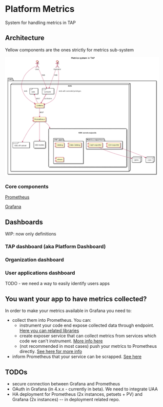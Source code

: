 # Platform Metrics

System for handling metrics in TAP

## Architecture

Yellow components are the ones strictly for metrics sub-system

![](docs/arch.png)

### Core components

[Prometheus](http://prometheus.io/)

[Grafana](http://grafana.org/)


## Dashboards

WIP: now only definitions

### TAP dashboard (aka Platform Dashboard)

### Organization dashboard

### User applications dashboard

TODO - we need a way to easily identify users apps



## You want your app to have metrics collected?

In order to make your metrics available in Grafana you need to:

* collect them into Prometheus. You can:
    * instrument your code end expose collected data through endpoint. [Here you can related libraries](https://prometheus.io/docs/instrumenting/clientlibs/)
    * create exposer service that can collect metrics from services which code we can't instrument. [More info here](https://prometheus.io/docs/instrumenting/exporters/)
    * (not recommended in most cases) push your metrics to Prometheus directly. [See here for more info](https://prometheus.io/docs/instrumenting/pushing/)
* inform Prometheus that your service can be scrapped. [See here](https://github.com/prometheus/prometheus/blob/50e044bb006f74b14cc44fc65a1f3bdad0ed5676/documentation/examples/prometheus-kubernetes.yml#L73)

## TODOs

* secure connection between Grafana and Prometheus
* OAuth in Grafana (in 4.x.x - currently in beta). We need to integrate UAA
* HA deployment for Prometheus (2x instances, petsets + PV) and Grafana (2x instances) -- in deployment related repo.



